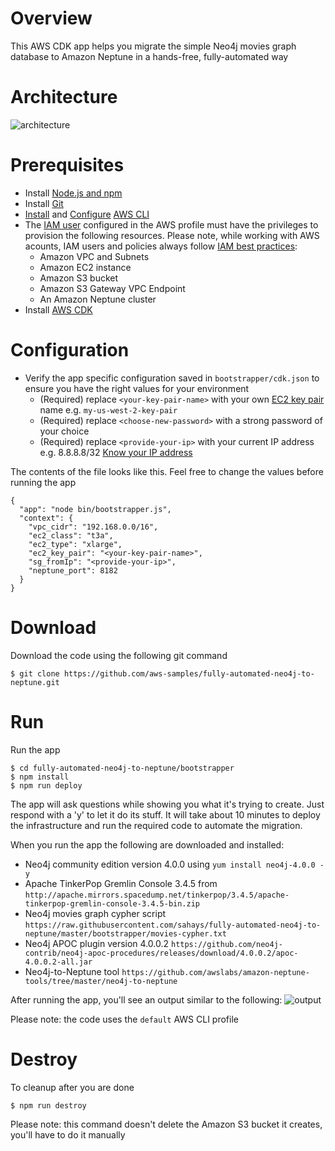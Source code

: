 # Overview

This AWS CDK app helps you migrate the simple Neo4j movies graph database to
Amazon Neptune in a hands-free, fully-automated way

# Architecture

![architecture](/bootstrapper/images/neo4j-neptune.png)

# Prerequisites

- Install
  [Node.js and npm](https://docs.npmjs.com/downloading-and-installing-node-js-and-npm)
- Install [Git](https://git-scm.com/book/en/v2/Getting-Started-Installing-Git)
- [Install](https://docs.aws.amazon.com/cli/latest/userguide/cli-chap-install.html)
  and
  [Configure](https://docs.aws.amazon.com/cli/latest/userguide/cli-chap-configure.html)
  [AWS CLI](https://aws.amazon.com/cli/)
- The [IAM user](https://docs.aws.amazon.com/IAM/latest/UserGuide/id.html)
  configured in the AWS profile must have the privileges to provision the
  following resources. Please note, while working with AWS acounts, IAM users
  and policies always follow
  [IAM best practices](https://docs.aws.amazon.com/IAM/latest/UserGuide/best-practices.html):
  - Amazon VPC and Subnets
  - Amazon EC2 instance
  - Amazon S3 bucket
  - Amazon S3 Gateway VPC Endpoint
  - An Amazon Neptune cluster
- Install
  [AWS CDK](https://docs.aws.amazon.com/cdk/latest/guide/getting_started.html)

# Configuration

- Verify the app specific configuration saved in `bootstrapper/cdk.json` to
  ensure you have the right values for your environment
  - (Required) replace `<your-key-pair-name>` with your own
    [EC2 key pair](https://docs.aws.amazon.com/AWSEC2/latest/WindowsGuide/ec2-key-pairs.html#having-ec2-create-your-key-pair)
    name e.g. `my-us-west-2-key-pair`
  - (Required) replace `<choose-new-password>` with a strong password of your
    choice
  - (Required) replace `<provide-your-ip>` with your current IP address e.g.
    8.8.8.8/32 [Know your IP address](https://www.whatsmyip.org/)

The contents of the file looks like this. Feel free to change the values before
running the app

```
{
  "app": "node bin/bootstrapper.js",
  "context": {
    "vpc_cidr": "192.168.0.0/16",
    "ec2_class": "t3a",
    "ec2_type": "xlarge",
    "ec2_key_pair": "<your-key-pair-name>",
    "sg_fromIp": "<provide-your-ip>",
    "neptune_port": 8182
  }
}
```

# Download

Download the code using the following git command

```
$ git clone https://github.com/aws-samples/fully-automated-neo4j-to-neptune.git
```

# Run

Run the app

```
$ cd fully-automated-neo4j-to-neptune/bootstrapper
$ npm install
$ npm run deploy
```

The app will ask questions while showing you what it's trying to create. Just
respond with a 'y' to let it do its stuff. It will take about 10 minutes to
deploy the infrastructure and run the required code to automate the migration.

When you run the app the following are downloaded and installed:

- Neo4j community edition version 4.0.0 using `yum install neo4j-4.0.0 -y`
- Apache TinkerPop Gremlin Console 3.4.5 from
  `http://apache.mirrors.spacedump.net/tinkerpop/3.4.5/apache-tinkerpop-gremlin-console-3.4.5-bin.zip`
- Neo4j movies graph cypher script
  `https://raw.githubusercontent.com/sahays/fully-automated-neo4j-to-neptune/master/bootstrapper/movies-cypher.txt`
- Neo4j APOC plugin version 4.0.0.2
  `https://github.com/neo4j-contrib/neo4j-apoc-procedures/releases/download/4.0.0.2/apoc-4.0.0.2-all.jar`
- Neo4j-to-Neptune tool
  `https://github.com/awslabs/amazon-neptune-tools/tree/master/neo4j-to-neptune`

After running the app, you'll see an output similar to the following:
![output](/bootstrapper/images/neo4j-neptune-output.png)

Please note: the code uses the `default` AWS CLI profile

# Destroy

To cleanup after you are done

```
$ npm run destroy
```

Please note: this command doesn't delete the Amazon S3 bucket it creates, you'll
have to do it manually

